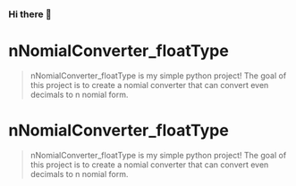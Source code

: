 ### Hi there 👋

# nNomialConverter_floatType
> nNomialConverter_floatType is my simple python project! The goal of this project is to create a nomial converter that can convert even decimals to n nomial form.

# nNomialConverter_floatType
> nNomialConverter_floatType is my simple python project! The goal of this project is to create a nomial converter that can convert even decimals to n nomial form.

<!--
**seunghk1206/seunghk1206** is a ✨ _special_ ✨ repository because its `README.md` (this file) appears on your GitHub profile.

Here are some ideas to get you started:

- 🔭 I’m currently working on ...
- 🌱 I’m currently learning ...
- 👯 I’m looking to collaborate on ...
- 🤔 I’m looking for help with ...
- 💬 Ask me about ...
- 📫 How to reach me: ...
- 😄 Pronouns: ...
- ⚡ Fun fact: ...
-->
